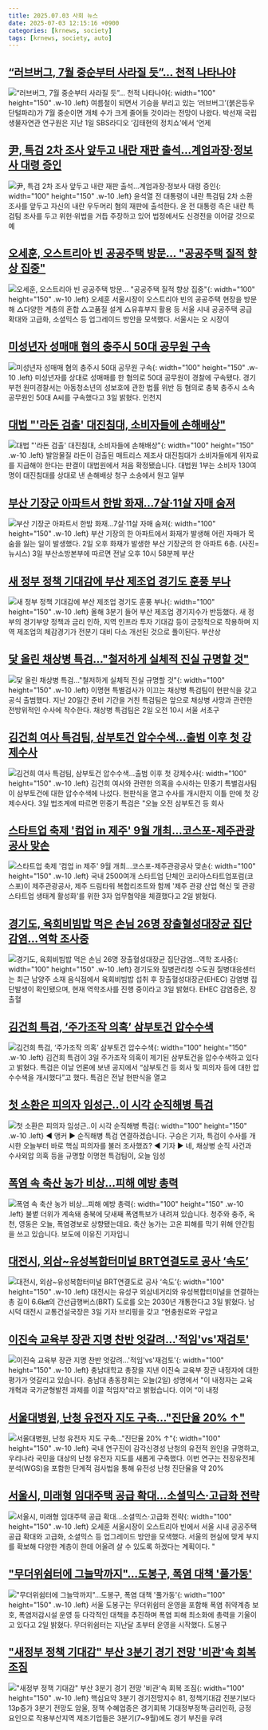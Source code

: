 ```yaml
---
title: 2025.07.03 사회 뉴스
date: 2025-07-03 12:15:16 +0900
categories: [krnews, society]
tags: [krnews, society, auto]
---
```

## [“러브버그, 7월 중순부터 사라질 듯”… 천적 나타나야](https://n.news.naver.com/mnews/article/366/0001089412)

![“러브버그, 7월 중순부터 사라질 듯”… 천적 나타나야](https://mimgnews.pstatic.net/image/origin/366/2025/07/02/1089412.jpg?type=nf220_150){: width="100" height="150" .w-10 .left}
여름철이 되면서 기승을 부리고 있는 ‘러브버그’(붉은등우단털파리)가 7월 중순이면 개체 수가 크게 줄어들 것이라는 전망이 나왔다. 박선재 국립생물자연관 연구원은 지난 1일 SBS라디오 ‘김태현의 정치쇼’에서 ‘언제

## [尹, 특검 2차 조사 앞두고 내란 재판 출석…계엄과장·정보사 대령 증인](https://n.news.naver.com/mnews/article/421/0008347305)

![尹, 특검 2차 조사 앞두고 내란 재판 출석…계엄과장·정보사 대령 증인](https://mimgnews.pstatic.net/image/origin/421/2025/07/03/8347305.jpg?type=nf220_150){: width="100" height="150" .w-10 .left}
윤석열 전 대통령이 내란 특검팀 2차 소환 조사를 앞두고 자신의 내란 우두머리 혐의 재판에 출석한다. 윤 전 대통령 측은 내란 특검팀 조사를 두고 위헌·위법을 거듭 주장하고 있어 법정에서도 신경전을 이어갈 것으로 예

## [오세훈, 오스트리아 빈 공공주택 방문… "공공주택 질적 향상 집중"](https://n.news.naver.com/mnews/article/008/0005216482)

![오세훈, 오스트리아 빈 공공주택 방문… "공공주택 질적 향상 집중"](https://mimgnews.pstatic.net/image/origin/008/2025/07/03/5216482.jpg?type=nf220_150){: width="100" height="150" .w-10 .left}
오세훈 서울시장이 오스트리아 빈의 공공주택 현장을 방문해 △다양한 계층의 혼합 △고품질 설계 △유휴부지 활용 등 서울 시내 공공주택 공급 확대와 고급화, 소셜믹스 등 업그레이드 방안을 모색했다. 서울시는 오 시장이

## [미성년자 성매매 혐의 충주시 50대 공무원 구속](https://n.news.naver.com/mnews/article/016/0002494138)

![미성년자 성매매 혐의 충주시 50대 공무원 구속](https://mimgnews.pstatic.net/image/origin/016/2025/07/03/2494138.jpg?type=nf220_150){: width="100" height="150" .w-10 .left}
미성년자를 상대로 성매매를 한 혐의로 50대 공무원이 경찰에 구속됐다. 경기 부천 원미경찰서는 아동청소년의 성보호에 관한 법률 위반 등 혐의로 충북 충주시 소속 공무원인 50대 A씨를 구속했다고 3일 밝혔다. 인천지

## [대법 "'라돈 검출' 대진침대, 소비자들에 손해배상"](https://n.news.naver.com/mnews/article/214/0001433993)

![대법 "'라돈 검출' 대진침대, 소비자들에 손해배상"](https://mimgnews.pstatic.net/image/origin/214/2025/07/03/1433993.jpg?type=nf220_150){: width="100" height="150" .w-10 .left}
발암물질 라돈이 검출된 매트리스 제조사 대진침대가 소비자들에게 위자료를 지급해야 한다는 판결이 대법원에서 처음 확정됐습니다. 대법원 1부는 소비자 130여 명이 대진침대를 상대로 낸 손해배상 청구 소송에서 원고 일부

## [부산 기장군 아파트서 한밤 화재…7살·11살 자매 숨져](https://n.news.naver.com/mnews/article/018/0006055110)

![부산 기장군 아파트서 한밤 화재…7살·11살 자매 숨져](https://mimgnews.pstatic.net/image/origin/018/2025/07/03/6055110.jpg?type=nf220_150){: width="100" height="150" .w-10 .left}
부산 기장의 한 아파트에서 화재가 발생해 어린 자매가 목숨을 잃는 일이 발생했다. 2일 오후 화재가 발생한 부산 기장군의 한 아파트 6층. (사진=뉴시스) 3일 부산소방본부에 따르면 전날 오후 10시 58분께 부산

## [새 정부 정책 기대감에 부산 제조업 경기도 훈풍 부나](https://n.news.naver.com/mnews/article/014/0005371841)

![새 정부 정책 기대감에 부산 제조업 경기도 훈풍 부나](https://mimgnews.pstatic.net/image/origin/014/2025/07/03/5371841.jpg?type=nf220_150){: width="100" height="150" .w-10 .left}
올해 3분기 들어 부산 제조업 경기지수가 반등했다. 새 정부의 경기부양 정책과 금리 인하, 지역 인프라 투자 기대감 등이 긍정적으로 작용하며 지역 제조업의 체감경기가 전분기 대비 다소 개선된 것으로 풀이된다. 부산상

## [닻 올린 채상병 특검..."철저하게 실체적 진실 규명할 것"](https://n.news.naver.com/mnews/article/014/0005371332)

![닻 올린 채상병 특검..."철저하게 실체적 진실 규명할 것"](https://mimgnews.pstatic.net/image/origin/014/2025/07/02/5371332.jpg?type=nf220_150){: width="100" height="150" .w-10 .left}
이명현 특별검사가 이끄는 채상병 특검팀이 현판식을 갖고 공식 출범했다. 지난 20일간 준비 기간을 거친 특검팀은 앞으로 채상병 사망과 관련한 전방위적인 수사에 착수한다. 채상병 특검팀은 2일 오전 10시 서울 서초구

## [김건희 여사 특검팀, 삼부토건 압수수색…출범 이후 첫 강제수사](https://n.news.naver.com/mnews/article/119/0002974899)

![김건희 여사 특검팀, 삼부토건 압수수색…출범 이후 첫 강제수사](https://mimgnews.pstatic.net/image/origin/119/2025/07/03/2974899.jpg?type=nf220_150){: width="100" height="150" .w-10 .left}
김건희 여사와 관련한 의혹을 수사하는 민중기 특별검사팀이 삼부토건에 대한 압수수색에 나섰다. 현판식을 열고 수사를 개시한지 이틀 만에 첫 강제수사다. 3일 법조계에 따르면 민중기 특검은 "오늘 오전 삼부토건 등 회사

## [스타트업 축제 '컴업 in 제주' 9월 개최…코스포-제주관광공사 맞손](https://n.news.naver.com/mnews/article/008/0005216179)

![스타트업 축제 '컴업 in 제주' 9월 개최…코스포-제주관광공사 맞손](https://mimgnews.pstatic.net/image/origin/008/2025/07/02/5216179.jpg?type=nf220_150){: width="100" height="150" .w-10 .left}
국내 2500여개 스타트업 단체인 코리아스타트업포럼(코스포)이 제주관광공사, 제주 드림타워 복합리조트와 함께 '제주 관광 산업 혁신 및 관광 스타트업 생태계 활성화'를 위한 3자 업무협약을 체결했다고 2일 밝혔다.

## [경기도, 육회비빔밥 먹은 손님 26명 장출혈성대장균 집단감염...역학 조사중](https://n.news.naver.com/mnews/article/014/0005371848)

![경기도, 육회비빔밥 먹은 손님 26명 장출혈성대장균 집단감염...역학 조사중](https://mimgnews.pstatic.net/image/origin/014/2025/07/03/5371848.jpg?type=nf220_150){: width="100" height="150" .w-10 .left}
경기도와 질병관리청 수도권 질병대응센터는 최근 남양주 소재 음식점에서 육회비빔밥 섭취 후 장출혈성대장균(EHEC) 감염병 집단발생이 확인됐으며, 현재 역학조사를 진행 중이라고 3일 밝혔다. EHEC 감염증은, 장출혈

## [김건희 특검, ‘주가조작 의혹’ 삼부토건 압수수색](https://n.news.naver.com/mnews/article/366/0001089502)

![김건희 특검, ‘주가조작 의혹’ 삼부토건 압수수색](https://mimgnews.pstatic.net/image/origin/366/2025/07/03/1089502.jpg?type=nf220_150){: width="100" height="150" .w-10 .left}
김건희 특검이 3일 주가조작 의혹이 제기된 삼부토건을 압수수색하고 있다고 밝혔다. 특검은 이날 언론에 보낸 공지에서 “삼부토건 등 회사 및 피의자 등에 대한 압수수색을 개시했다”고 했다. 특검은 전날 현판식을 열고

## [첫 소환은 피의자 임성근‥이 시각 순직해병 특검](https://n.news.naver.com/mnews/article/214/0001433862)

![첫 소환은 피의자 임성근‥이 시각 순직해병 특검](https://mimgnews.pstatic.net/image/origin/214/2025/07/02/1433862.jpg?type=nf220_150){: width="100" height="150" .w-10 .left}
◀ 앵커 ▶ 순직해병 특검 연결하겠습니다. 구승은 기자, 특검이 수사를 개시한 오늘부터 바로 핵심 피의자를 불러 조사했죠? ◀ 기자 ▶ 네, 채상병 순직 사건과 수사외압 의혹 등을 규명할 이명현 특검팀이, 오늘 임성

## [폭염 속 축산 농가 비상…피해 예방 총력](https://n.news.naver.com/mnews/article/056/0011981353)

![폭염 속 축산 농가 비상…피해 예방 총력](https://mimgnews.pstatic.net/image/origin/056/2025/07/02/11981353.jpg?type=nf220_150){: width="100" height="150" .w-10 .left}
불볕 더위가 계속돼 충북에 닷새째 폭염특보가 내려져 있습니다. 청주와 충주, 옥천, 영동은 오늘, 폭염경보로 상향됐는데요. 축산 농가는 고온 피해를 막기 위해 안간힘을 쓰고 있습니다. 보도에 이유진 기자입니

## [대전시, 외삼~유성복합터미널 BRT연결도로 공사 ‘속도’](https://n.news.naver.com/mnews/article/014/0005371852)

![대전시, 외삼~유성복합터미널 BRT연결도로 공사 ‘속도’](https://mimgnews.pstatic.net/image/origin/014/2025/07/03/5371852.jpg?type=nf220_150){: width="100" height="150" .w-10 .left}
대전시는 유성구 외삼네거리와 유성복합터미널을 연결하는 총 길이 6.6㎞의 간선급행버스(BRT) 도로를 오는 2030년 개통한다고 3일 밝혔다. 남시덕 대전시 교통건설국장은 3일 기자 브리핑을 갖고 “현충원로와 구암교

## [이진숙 교육부 장관 지명 찬반 엇갈려…'적임'vs'재검토'](https://n.news.naver.com/mnews/article/057/0001894522)

![이진숙 교육부 장관 지명 찬반 엇갈려…'적임'vs'재검토'](https://mimgnews.pstatic.net/image/origin/057/2025/07/02/1894522.jpg?type=nf220_150){: width="100" height="150" .w-10 .left}
충남대학교 총장을 지낸 이진숙 교육부 장관 내정자에 대한 평가가 엇갈리고 있습니다. 충남대 총동창회는 오늘(2일) 성명에서 "이 내정자는 교육 개혁과 국가균형발전 과제를 이끌 적임자"라고 밝혔습니다. 이어 “이 내정

## [서울대병원, 난청 유전자 지도 구축…"진단율 20% ↑"](https://n.news.naver.com/mnews/article/421/0008347891)

![서울대병원, 난청 유전자 지도 구축…"진단율 20% ↑"](https://mimgnews.pstatic.net/image/origin/421/2025/07/03/8347891.jpg?type=nf220_150){: width="100" height="150" .w-10 .left}
국내 연구진이 감각신경성 난청의 유전적 원인을 규명하고, 우리나라 국민을 대상의 난청 유전자 지도를 새롭게 구축했다. 이번 연구는 전장유전체분석(WGS)을 포함한 단계적 검사법을 통해 유전성 난청 진단율을 약 20%

## [서울시, 미래형 임대주택 공급 확대...소셜믹스·고급화 전략](https://n.news.naver.com/mnews/article/014/0005371947)

![서울시, 미래형 임대주택 공급 확대...소셜믹스·고급화 전략](https://mimgnews.pstatic.net/image/origin/014/2025/07/03/5371947.jpg?type=nf220_150){: width="100" height="150" .w-10 .left}
오세훈 서울시장이 오스트리아 빈에서 서울 시내 공공주택 공급 확대와 고급화, 소셜믹스 등 업그레이드 방안을 모색했다. 서울의 현실에 맞게 부지를 확보해 다양한 계층이 한데 어울려 살 수 있도록 하겠다는 계획이다. "

## ["무더위쉼터에 그늘막까지"…도봉구, 폭염 대책 '풀가동'](https://n.news.naver.com/mnews/article/011/0004504304)

!["무더위쉼터에 그늘막까지"…도봉구, 폭염 대책 '풀가동'](https://mimgnews.pstatic.net/image/origin/011/2025/07/02/4504304.jpg?type=nf220_150){: width="100" height="150" .w-10 .left}
서울 도봉구는 무더위쉼터 운영을 포함해 폭염 취약계층 보호, 폭염저감시설 운영 등 다각적인 대책을 추진하며 폭염 피해 최소화에 총력을 기울이고 있다고 2일 밝혔다. 무더위쉼터는 지난달 초부터 운영을 시작했다. 도봉구

## ["새정부 정책 기대감" 부산 3분기 경기 전망 '비관'속 회복 조짐](https://n.news.naver.com/mnews/article/079/0004041042)

!["새정부 정책 기대감" 부산 3분기 경기 전망 '비관'속 회복 조짐](https://mimgnews.pstatic.net/image/origin/079/2025/07/03/4041042.jpg?type=nf220_150){: width="100" height="150" .w-10 .left}
핵심요약 3분기 경기전망지수 81, 정책기대감 전분기보다 13p증가 3분기 전망도 암울, 정책 수혜업종은 경기회복 기대정부정책·금리인하, 긍정 요인으로 작용부산지역 제조기업들은 3분기(7~9월)에도 경기 부진을 우려

